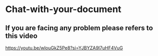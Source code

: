 # Chat-with-your-document
## If you are facing any problem please refers to this video
https://youtu.be/wlouGkZ5Pe8?si=YJBYZA9I7uHF4VuG

